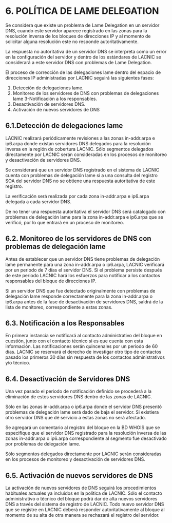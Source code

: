 # 6. POLÍTICA DE LAME DELEGATION 

Se considera que existe un problema de Lame Delegation en un servidor DNS, cuando este servidor aparece registrado en las zonas para la resolución inversa de los bloques de direcciones IP y al momento de solicitar alguna resolución este no responde autoritativamente. 

La respuesta no autoritativa de un servidor DNS se interpreta como un error en la configuración del servidor y dentro de los estándares de LACNIC se considerará a este servidor DNS con problemas de Lame Delegation. 

El proceso de corrección de las delegaciones lame dentro del espacio de direcciones IP administradas por LACNIC seguirá las siguientes fases: 

1. Detección de delegaciones lame. 
2. Monitoreo de los servidores de DNS con problemas de delegaciones lame 3-Notificación a los responsables. 
4. Desactivación de servidores DNS. 
5. Activación de nuevos servidores de DNS

## 6.1.Detección de delegaciones lame 

LACNIC realizará periódicamente revisiones a las zonas in-addr.arpa e ip6.arpa donde existan servidores DNS delegados para la resolución inversa en la región de cobertura LACNIC. Sólo segmentos delegados directamente por LACNIC serán consideradas en los procesos de monitoreo y desactivación de servidores DNS. 

Se considerará que un servidor DNS registrado en el sistema de LACNIC cuenta con problemas de delegación lame si a una consulta del registro SOA del servidor DNS no se obtiene una respuesta autoritativa de este registro.

La verificación será realizada por cada zona in-addr.arpa e ip6.arpa delegada a cada servidor DNS. 

De no tener una respuesta autoritativa el servidor DNS será catalogado con problemas de delegación lame para la zona in-addr.arpa e ip6.arpa que se verificó, por lo que entrará en un proceso de monitoreo.

## 6.2. Monitoreo de los servidores de DNS con problemas de delegación lame 

Antes de establecer que un servidor DNS tiene problemas de delegación lame permanente para una zona in-addr.arpa o ip6.arpa, LACNIC verificará por un periodo de 7 días el servidor DNS. Si el problema persiste después de este periodo LACNIC hará los esfuerzos para notificar a los contactos responsables del bloque de direcciones IP. 

Si un servidor DNS que fue detectado originalmente con problemas de delegación lame responde correctamente para la zona in-addr.arpa o ip6.arpa antes de la fase de desactivación de servidores DNS, saldrá de la lista de monitoreo, correspondiente a estas zonas.

## 6.3. Notificación a los Responsables 

En primera instancia se notificará al contacto administrativo del bloque en cuestión, junto con el contacto técnico si es que cuenta con esta información. Las notificaciones serán quincenales por un periodo de 60 días. LACNIC se reservará el derecho de investigar otro tipo de contactos pasado los primeros 30 días sin respuesta de los contactos administrativos y/o técnico.

## 6.4. Desactivación de Servidores DNS 

Una vez pasado el periodo de notificación definido se procederá a la eliminación de estos servidores DNS dentro de las zonas de LACNIC. 

Sólo en las zonas in-addr.arpa o ip6.arpa donde el servidor DNS presentó problemas de delegación lame será dado de baja el servidor. Si existiera otro servidor DNS que dé servicio a estas zonas no será afectado. 

Se agregará un comentario al registro del bloque en la BD WHOIS que se especifique que el servidor DNS registrado para la resolución inversa de las zonas in-addr.arpa o ip6.arpa correspondiente al segmento fue desactivado por problemas de delegación lame. 

Sólo segmentos delegados directamente por LACNIC serán consideradas en los procesos de monitoreo y desactivación de servidores DNS.

## 6.5. Activación de nuevos servidores de DNS 

La activación de nuevos servidores de DNS seguirá los procedimientos habituales actuales ya incluidos en la política de LACNIC. Sólo el contacto administrativo o técnico del bloque podrá dar de alta nuevos servidores DNS a través del sistema de registro de LACNIC. Todo nuevo servidor DNS que se registre en LACNIC deberá responder autoritativamente al bloque al momento de su alta de otra manera se rechazará el registro del servidor.